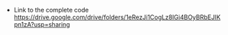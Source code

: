 * Link to the complete code
https://drive.google.com/drive/folders/1eRezJi1CogLz8IGi4BOyBRbEJIKpn1zA?usp=sharing